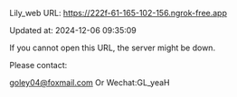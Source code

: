 Lily_web URL: https://222f-61-165-102-156.ngrok-free.app

Updated at: 2024-12-06 09:35:09

If you cannot open this URL, the server might be down.

Please contact: 

goley04@foxmail.com Or Wechat:GL_yeaH